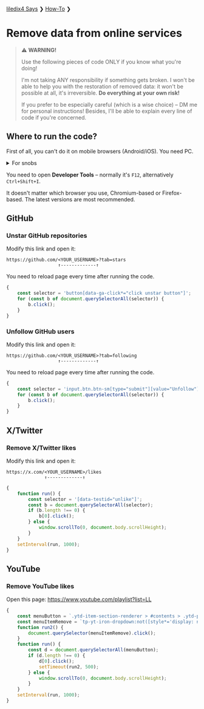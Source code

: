 
[liledix4 Says](../README.md) ❯ [How-To](index.md) ❯
# Remove data from online services

> ⚠️ **WARNING!**
> 
> Use the following pieces of code ONLY if you know what you're doing!
> 
> I'm not taking ANY responsibility if something gets broken. I won't be able to help you with the restoration of removed data: it won't be possible at all, it's irreversible. **Do everything at your own risk!**
> 
> If you prefer to be especially careful (which is a wise choice) – DM me for personal instructions! Besides, I'll be able to explain every line of code if you're concerned.

## Where to run the code?

First of all, you can't do it on mobile browsers (Android/iOS). You need PC.

<details>
    <summary>For snobs</summary>
    <blockquote>
        <p>Yes, I know, technically you <i>can</i> use mobile browsers or remote debugging, but in this case, most people will find the process overly complicated.</p>
        <p>If you feel like doing it on a mobile browser, no problem at all.</p>
    </blockquote>
</details>

You need to open **Developer Tools** – normally it's `F12`, alternatively `Ctrl+Shift+I`.

It doesn't matter which browser you use, Chromium-based or Firefox-based. The latest versions are most recommended.

## GitHub

### Unstar GitHub repositories

Modify this link and open it:

```url
https://github.com/<YOUR_USERNAME>?tab=stars
                   ↑-------------↑
```

You need to reload page every time after running the code.

```js
{
    const selector = 'button[data-ga-click*="click unstar button"]';
    for (const b of document.querySelectorAll(selector)) {
        b.click();
    }
}
```

### Unfollow GitHub users

Modify this link and open it:

```url
https://github.com/<YOUR_USERNAME>?tab=following
                   ↑-------------↑
```

You need to reload page every time after running the code.

```js
{
    const selector = 'input.btn.btn-sm[type="submit"][value="Unfollow"]';
    for (const b of document.querySelectorAll(selector)) {
        b.click();
    }
}
```

## X/Twitter

### Remove X/Twitter likes

Modify this link and open it:

```url
https://x.com/<YOUR_USERNAME>/likes
              ↑-------------↑
```

```js
{
    function run() {
        const selector = '[data-testid="unlike"]';
        const b = document.querySelectorAll(selector);
        if (b.length !== 0) {
            b[0].click();
        } else {
            window.scrollTo(0, document.body.scrollHeight);
        }
    }
    setInterval(run, 1000);
}
```

## YouTube

### Remove YouTube likes

Open this page: https://www.youtube.com/playlist?list=LL

```js
{
    const menuButton = `.ytd-item-section-renderer > #contents > .ytd-playlist-video-list-renderer:not([is-dismissed]) yt-icon-button`;
    const menuItemRemove = `tp-yt-iron-dropdown:not([style*='display: none;']) ytd-menu-service-item-renderer:last-child`;
    function run2() {
        document.querySelector(menuItemRemove).click();
    }
    function run() {
        const d = document.querySelectorAll(menuButton);
        if (d.length !== 0) {
            d[0].click();
            setTimeout(run2, 500);
        } else {
            window.scrollTo(0, document.body.scrollHeight);
        }
    }
    setInterval(run, 1000);
}
```
